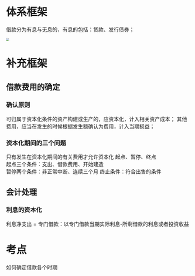 # 体系框架

借款分为有息与无息的，有息的包括：贷款、发行债券；

 <img src="借款费用.png" style="zoom:50%"  />



# 补充框架

## 借款费用的确定
### 确认原则
可归属于资本化条件的资产构建或生产的，应资本化，计入相关资产成本；
其他费用，应当在发生的时候根据发生额确认为费用，计入当期损益；
### 资本化期间的三个问题
只有发生在资本化期间的有关费用才允许资本化
起点、暂停、终点 \
起点三个条件：支出、借款费用、开始建造 \
暂停两个条件：非正常中断、连续三个月
终止条件：符合出售的条件



## 会计处理
### 利息的资本化
利息净支出 = 专门借款：以专门借款当期实际利息-所剩借款的利息或者投资收益

# 考点
如何确定借款各个时期
